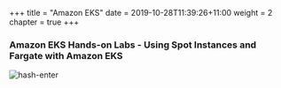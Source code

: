 +++
title = "Amazon EKS"
date = 2019-10-28T11:39:26+11:00
weight = 2
chapter = true
+++


### Amazon EKS Hands-on Labs - Using Spot Instances and Fargate with Amazon EKS 

![hash-enter](/images/product-page-diagram-AmazonEKS-v2.dd41321fd3aa0915b93396c13e739351d2160ba8.png) 


